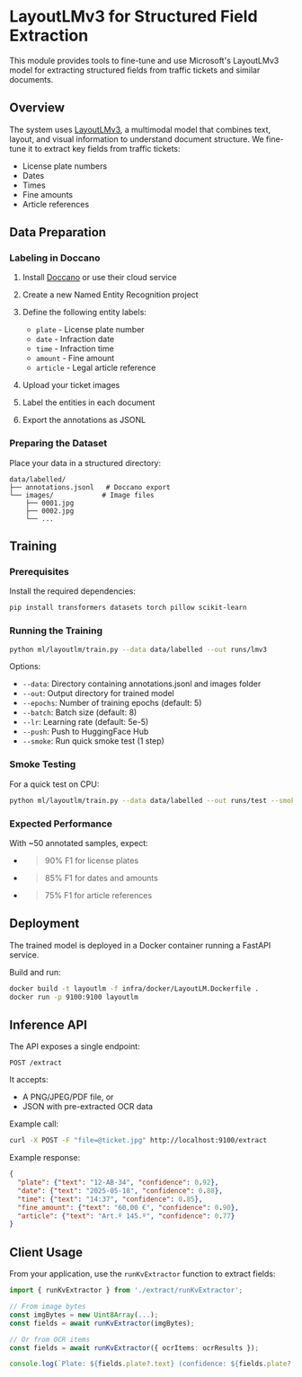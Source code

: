# LayoutLMv3 for Structured Field Extraction

This module provides tools to fine-tune and use Microsoft's LayoutLMv3 model for extracting structured fields from traffic tickets and similar documents.

## Overview

The system uses [LayoutLMv3](https://huggingface.co/microsoft/layoutlmv3-base), a multimodal model that combines text, layout, and visual information to understand document structure. We fine-tune it to extract key fields from traffic tickets:

- License plate numbers
- Dates
- Times
- Fine amounts
- Article references

## Data Preparation

### Labeling in Doccano

1. Install [Doccano](https://github.com/doccano/doccano) or use their cloud service
2. Create a new Named Entity Recognition project
3. Define the following entity labels:
   - `plate` - License plate number
   - `date` - Infraction date
   - `time` - Infraction time
   - `amount` - Fine amount
   - `article` - Legal article reference

4. Upload your ticket images
5. Label the entities in each document
6. Export the annotations as JSONL

### Preparing the Dataset

Place your data in a structured directory:

```
data/labelled/
├── annotations.jsonl   # Doccano export
└── images/            # Image files
    ├── 0001.jpg
    ├── 0002.jpg
    └── ...
```

## Training

### Prerequisites

Install the required dependencies:

```bash
pip install transformers datasets torch pillow scikit-learn
```

### Running the Training

```bash
python ml/layoutlm/train.py --data data/labelled --out runs/lmv3
```

Options:
- `--data`: Directory containing annotations.jsonl and images folder
- `--out`: Output directory for trained model
- `--epochs`: Number of training epochs (default: 5)
- `--batch`: Batch size (default: 8) 
- `--lr`: Learning rate (default: 5e-5)
- `--push`: Push to HuggingFace Hub
- `--smoke`: Run quick smoke test (1 step)

### Smoke Testing

For a quick test on CPU:

```bash
python ml/layoutlm/train.py --data data/labelled --out runs/test --smoke
```

### Expected Performance

With ~50 annotated samples, expect:
- >90% F1 for license plates
- >85% F1 for dates and amounts
- >75% F1 for article references

## Deployment

The trained model is deployed in a Docker container running a FastAPI service.

Build and run:

```bash
docker build -t layoutlm -f infra/docker/LayoutLM.Dockerfile .
docker run -p 9100:9100 layoutlm
```

## Inference API

The API exposes a single endpoint:

```
POST /extract
```

It accepts:
- A PNG/JPEG/PDF file, or
- JSON with pre-extracted OCR data

Example call:

```bash
curl -X POST -F "file=@ticket.jpg" http://localhost:9100/extract
```

Example response:

```json
{
  "plate": {"text": "12-AB-34", "confidence": 0.92},
  "date": {"text": "2025-05-18", "confidence": 0.88},
  "time": {"text": "14:37", "confidence": 0.85},
  "fine_amount": {"text": "60,00 €", "confidence": 0.90},
  "article": {"text": "Art.º 145.º", "confidence": 0.77}
}
```

## Client Usage

From your application, use the `runKvExtractor` function to extract fields:

```typescript
import { runKvExtractor } from './extract/runKvExtractor';

// From image bytes
const imgBytes = new Uint8Array(...);
const fields = await runKvExtractor(imgBytes);

// Or from OCR items
const fields = await runKvExtractor({ ocrItems: ocrResults });

console.log(`Plate: ${fields.plate?.text} (confidence: ${fields.plate?.confidence})`);
```